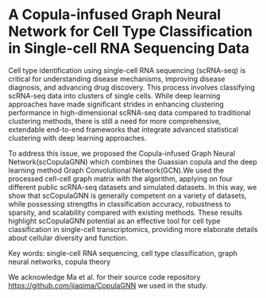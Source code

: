 # A Copula-infused Graph Neural Network for Cell Type Classification in Single-cell RNA Sequencing Data

Cell type identification using single-cell RNA sequencing (scRNA-seq) is critical for understanding disease mechanisms, improving disease diagnosis, and advancing drug discovery. This process involves classifying scRNA-seq data into clusters of single cells. While deep learning approaches have made significant strides in enhancing clustering performance in high-dimensional scRNA-seq data compared to traditional clustering methods, there is still a need for more comprehensive, extendable end-to-end frameworks that integrate advanced statistical clustering with deep learning approaches.

To address this issue, we proposed the Copula-infused Graph Neural Network(scCopulaGNN) which combines the Guassian copula and the deep learning method Graph Convolutional Network(GCN).We used the processed cell-cell graph matrix with the algorithm, applying on four different public scRNA-seq datasets and simulated datasets. In this way, we show that scCopulaGNN is generally competent on a variety of datasets, while possessing strengths in classification accuracy, robustness to sparsity, and scalability compared with existing methods. These results highlight scCopulaGNN potential as an effective tool for cell type classification in single-cell transcriptomics, providing more elaborate details about cellular diversity and function.

Key words: single-cell RNA sequencing, cell type classification, graph neural networks, copula theory

We acknowledge Ma et al. for their source code repository https://github.com/jiaqima/CopulaGNN we used in the study.

